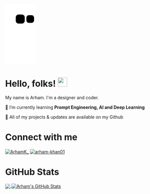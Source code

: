 ![Snake animation](https://github.com/madushadhanushka/github-readme/blob/output/github-contribution-snake.svg)


# Hello, folks! <img src="https://raw.githubusercontent.com/MartinHeinz/MartinHeinz/master/wave.gif" width="30px" height="30px" />
My name is Arham. I'm a designer and coder.

🔸 I’m currently learning **Prompt  Engineering, AI and Deep Learning**

🔸 All of my projects & updates are available on my Github


# Connect with me

<p align="left">
<a href="https://twitter.com/ArhamK_" target="blank"><img align="center" src="https://raw.githubusercontent.com/rahuldkjain/github-profile-readme-generator/master/src/images/icons/Social/twitter.svg" alt="ArhamK_" height="30" width="40" /></a>
<a href="www.linkedin.com/in/arham-khan01/" target="blank"><img align="center" src="https://raw.githubusercontent.com/rahuldkjain/github-profile-readme-generator/master/src/images/icons/Social/linked-in-alt.svg" alt="arham-khan01" height="30" width="40" /></a>
</p>


# GitHub Stats

<a href="https://github.com/arham-kk">
  <img align="center" src="https://github-readme-stats.vercel.app/api/top-langs/?username=arham-kk&hide=java,html,tex&title_color=ffffff&text_color=c9cacc&icon_color=2bbc8a&bg_color=1d1f21&langs_count=3" />
</a>
<a href="https://github.com/arham-kk">
  <img align="center" src="https://github-readme-stats.vercel.app/api?username=arham-kk&show_icons=true&line_height=27&count_private=true&title_color=ffffff&text_color=c9cacc&icon_color=2bbc8a&bg_color=1d1f21" alt="Arham's GitHub Stats" />
</a>
